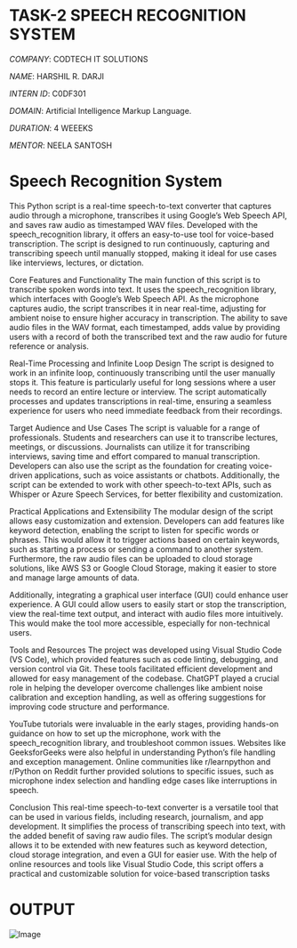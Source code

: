 # TASK-2 SPEECH RECOGNITION SYSTEM

*COMPANY*: CODTECH IT SOLUTIONS

*NAME*: HARSHIL R. DARJI

*INTERN ID*: C0DF301

*DOMAIN*: Artificial Intelligence Markup Language.

*DURATION*: 4 WEEEKS

*MENTOR*: NEELA SANTOSH

# Speech Recognition System

This Python script is a real-time speech-to-text converter that captures audio through a microphone, transcribes it using Google’s Web Speech API, and saves raw audio as timestamped WAV files. Developed with the speech_recognition library, it offers an easy-to-use tool for voice-based transcription. The script is designed to run continuously, capturing and transcribing speech until manually stopped, making it ideal for use cases like interviews, lectures, or dictation.

Core Features and Functionality
The main function of this script is to transcribe spoken words into text. It uses the speech_recognition library, which interfaces with Google’s Web Speech API. As the microphone captures audio, the script transcribes it in near real-time, adjusting for ambient noise to ensure higher accuracy in transcription. The ability to save audio files in the WAV format, each timestamped, adds value by providing users with a record of both the transcribed text and the raw audio for future reference or analysis.

Real-Time Processing and Infinite Loop Design
The script is designed to work in an infinite loop, continuously transcribing until the user manually stops it. This feature is particularly useful for long sessions where a user needs to record an entire lecture or interview. The script automatically processes and updates transcriptions in real-time, ensuring a seamless experience for users who need immediate feedback from their recordings.

Target Audience and Use Cases
The script is valuable for a range of professionals. Students and researchers can use it to transcribe lectures, meetings, or discussions. Journalists can utilize it for transcribing interviews, saving time and effort compared to manual transcription. Developers can also use the script as the foundation for creating voice-driven applications, such as voice assistants or chatbots. Additionally, the script can be extended to work with other speech-to-text APIs, such as Whisper or Azure Speech Services, for better flexibility and customization.

Practical Applications and Extensibility
The modular design of the script allows easy customization and extension. Developers can add features like keyword detection, enabling the script to listen for specific words or phrases. This would allow it to trigger actions based on certain keywords, such as starting a process or sending a command to another system. Furthermore, the raw audio files can be uploaded to cloud storage solutions, like AWS S3 or Google Cloud Storage, making it easier to store and manage large amounts of data.

Additionally, integrating a graphical user interface (GUI) could enhance user experience. A GUI could allow users to easily start or stop the transcription, view the real-time text output, and interact with audio files more intuitively. This would make the tool more accessible, especially for non-technical users.

Tools and Resources
The project was developed using Visual Studio Code (VS Code), which provided features such as code linting, debugging, and version control via Git. These tools facilitated efficient development and allowed for easy management of the codebase. ChatGPT played a crucial role in helping the developer overcome challenges like ambient noise calibration and exception handling, as well as offering suggestions for improving code structure and performance.

YouTube tutorials were invaluable in the early stages, providing hands-on guidance on how to set up the microphone, work with the speech_recognition library, and troubleshoot common issues. Websites like GeeksforGeeks were also helpful in understanding Python’s file handling and exception management. Online communities like r/learnpython and r/Python on Reddit further provided solutions to specific issues, such as microphone index selection and handling edge cases like interruptions in speech.

Conclusion
This real-time speech-to-text converter is a versatile tool that can be used in various fields, including research, journalism, and app development. It simplifies the process of transcribing speech into text, with the added benefit of saving raw audio files. The script’s modular design allows it to be extended with new features such as keyword detection, cloud storage integration, and even a GUI for easier use. With the help of online resources and tools like Visual Studio Code, this script offers a practical and customizable solution for voice-based transcription tasks

# OUTPUT 

![Image](https://github.com/user-attachments/assets/b64b1f06-7899-41b2-a25b-04dc86dba677)

